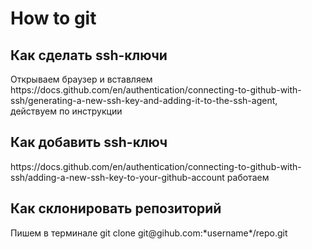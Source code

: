 <h1>How to git</h1>
<h2>Как сделать ssh-ключи</h2>
<p>Открываем браузер и вставляем https://docs.github.com/en/authentication/connecting-to-github-with-ssh/generating-a-new-ssh-key-and-adding-it-to-the-ssh-agent, действуем по инструкции</p>
<h2>Как добавить ssh-ключ</h2>
<p>https://docs.github.com/en/authentication/connecting-to-github-with-ssh/adding-a-new-ssh-key-to-your-github-account работаем</p>
<h2>Как склонировать репозиторий</h2>
<p>Пишем в терминале git clone git@gihub.com:*username*/repo.git</p>
